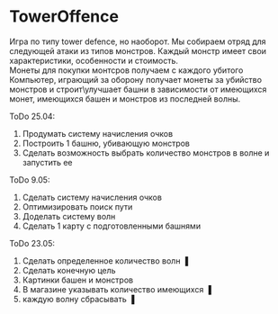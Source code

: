 # TowerOffence

<dl>
  <dt>Игра по типу tower defence, но наоборот. Мы собираем отряд для следующей атаки из типов монстров. Каждый монстр имеет свои характеристики, особенности и стоимость.</dt>
  <dt>Монеты для покупки монтсров получаем с каждого убитого</dt>
<dt>Компьютер, играющий за оборону получает монеты за убийство монстров и строит\улучшает башни в зависимости от имеющихся монет, имеющихся башен и монстров из последней волны.</dt>
  </dl>


ToDo 25.04: 
1) Продумать систему начисления очков
2) Построить 1 башню, убивающую монстров
3) Сделать возможность выбрать количество монстров в волне и запустить ее

ToDo 9.05:
1) Сделать систему начисления очков
2) Оптимизировать поиск пути
3) Доделать систему волн
4) Сделать 1 карту с подготовленными башнями

ToDo 23.05:
1) Сделать определенное количество волн ▐
2) Сделать конечную цель
3) Картинки башен и монстров
4) В магазине указывать количество имеющихся ▐
5) каждую волну сбрасывать ▐
